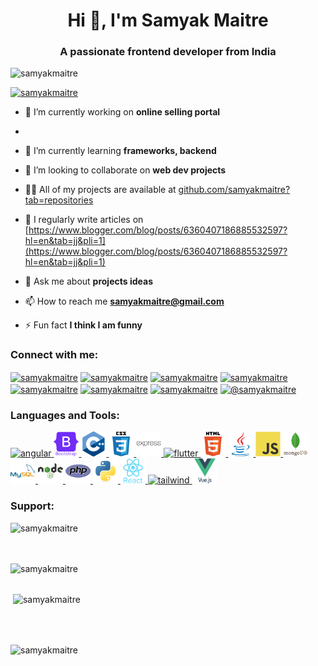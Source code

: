 <h1 align="center">Hi 👋, I'm Samyak Maitre</h1>

<h3 align="center">A passionate frontend developer from India</h3>

<p align="left"> <img src="https://komarev.com/ghpvc/?username=samyakmaitre&label=Profile%20views&color=0e75b6&style=flat" alt="samyakmaitre" /> </p>

<p align="left"> <a href="https://github.com/ryo-ma/github-profile-trophy"><img src="https://github-profile-trophy.vercel.app/?username=samyakmaitre" alt="samyakmaitre" +1000 /></a> </p>

- 🔭 I’m currently working on **online selling portal**
- 
- 🌱 I’m currently learning **frameworks, backend**

- 👯 I’m looking to collaborate on **web dev projects**

- 👨‍💻 All of my projects are available at [github.com/samyakmaitre?tab=repositories](github.com/samyakmaitre?tab=repositories)

- 📝 I regularly write articles on [https://www.blogger.com/blog/posts/6360407186885532597?hl=en&tab=jj&pli=1](https://www.blogger.com/blog/posts/6360407186885532597?hl=en&tab=jj&pli=1)

- 💬 Ask me about **projects ideas**

- 📫 How to reach me **samyakmaitre@gmail.com**

- ⚡ Fun fact **I think I am funny**

<h3 align="left">Connect with me:</h3>
<p align="left">
<a href="https://twitter.com/samyakmaitre" target="blank"><img align="center" src="https://raw.githubusercontent.com/rahuldkjain/github-profile-readme-generator/master/src/images/icons/Social/twitter.svg" alt="samyakmaitre" height="30" width="40" /></a>
<a href="https://linkedin.com/in/samyakmaitre" target="blank"><img align="center" src="https://raw.githubusercontent.com/rahuldkjain/github-profile-readme-generator/master/src/images/icons/Social/linked-in-alt.svg" alt="samyakmaitre" height="30" width="40" /></a>
<a href="https://instagram.com/samyakmaitre" target="blank"><img align="center" src="https://raw.githubusercontent.com/rahuldkjain/github-profile-readme-generator/master/src/images/icons/Social/instagram.svg" alt="samyakmaitre" height="30" width="40" /></a>
<a href="https://www.behance.net/samyakmaitre" target="blank"><img align="center" src="https://raw.githubusercontent.com/rahuldkjain/github-profile-readme-generator/master/src/images/icons/Social/behance.svg" alt="samyakmaitre" height="30" width="40" /></a>
<a href="https://www.codechef.com/users/samyakmaitre" target="blank"><img align="center" src="https://cdn.jsdelivr.net/npm/simple-icons@3.1.0/icons/codechef.svg" alt="samyakmaitre" height="30" width="40" /></a>
<a href="https://www.hackerrank.com/samyakmaitre" target="blank"><img align="center" src="https://raw.githubusercontent.com/rahuldkjain/github-profile-readme-generator/master/src/images/icons/Social/hackerrank.svg" alt="samyakmaitre" height="30" width="40" /></a>
<a href="https://www.leetcode.com/samyakmaitre" target="blank"><img align="center" src="https://raw.githubusercontent.com/rahuldkjain/github-profile-readme-generator/master/src/images/icons/Social/leet-code.svg" alt="samyakmaitre" height="30" width="40" /></a>
<a href="https://www.hackerearth.com/@samyakmaitre" target="blank"><img align="center" src="https://raw.githubusercontent.com/rahuldkjain/github-profile-readme-generator/master/src/images/icons/Social/hackerearth.svg" alt="@samyakmaitre" height="30" width="40" /></a>
</p>

<h3 align="left">Languages and Tools:</h3>
<p align="left"> <a href="https://angular.io" target="_blank" rel="noreferrer"> <img src="https://angular.io/assets/images/logos/angular/angular.svg" alt="angular" width="40" height="40"/> </a> <a href="https://getbootstrap.com" target="_blank" rel="noreferrer"> <img src="https://raw.githubusercontent.com/devicons/devicon/master/icons/bootstrap/bootstrap-plain-wordmark.svg" alt="bootstrap" width="40" height="40"/> </a> <a href="https://www.w3schools.com/cpp/" target="_blank" rel="noreferrer"> <img src="https://raw.githubusercontent.com/devicons/devicon/master/icons/cplusplus/cplusplus-original.svg" alt="cplusplus" width="40" height="40"/> </a> <a href="https://www.w3schools.com/css/" target="_blank" rel="noreferrer"> <img src="https://raw.githubusercontent.com/devicons/devicon/master/icons/css3/css3-original-wordmark.svg" alt="css3" width="40" height="40"/> </a> <a href="https://expressjs.com" target="_blank" rel="noreferrer"> <img src="https://raw.githubusercontent.com/devicons/devicon/master/icons/express/express-original-wordmark.svg" alt="express" width="40" height="40"/> </a> <a href="https://flutter.dev" target="_blank" rel="noreferrer"> <img src="https://www.vectorlogo.zone/logos/flutterio/flutterio-icon.svg" alt="flutter" width="40" height="40"/> </a> <a href="https://www.w3.org/html/" target="_blank" rel="noreferrer"> <img src="https://raw.githubusercontent.com/devicons/devicon/master/icons/html5/html5-original-wordmark.svg" alt="html5" width="40" height="40"/> </a> <a href="https://www.java.com" target="_blank" rel="noreferrer"> <img src="https://raw.githubusercontent.com/devicons/devicon/master/icons/java/java-original.svg" alt="java" width="40" height="40"/> </a> <a href="https://developer.mozilla.org/en-US/docs/Web/JavaScript" target="_blank" rel="noreferrer"> <img src="https://raw.githubusercontent.com/devicons/devicon/master/icons/javascript/javascript-original.svg" alt="javascript" width="40" height="40"/> </a> <a href="https://www.mongodb.com/" target="_blank" rel="noreferrer"> <img src="https://raw.githubusercontent.com/devicons/devicon/master/icons/mongodb/mongodb-original-wordmark.svg" alt="mongodb" width="40" height="40"/> </a> <a href="https://www.mysql.com/" target="_blank" rel="noreferrer"> <img src="https://raw.githubusercontent.com/devicons/devicon/master/icons/mysql/mysql-original-wordmark.svg" alt="mysql" width="40" height="40"/> </a> <a href="https://nodejs.org" target="_blank" rel="noreferrer"> <img src="https://raw.githubusercontent.com/devicons/devicon/master/icons/nodejs/nodejs-original-wordmark.svg" alt="nodejs" width="40" height="40"/> </a> <a href="https://www.php.net" target="_blank" rel="noreferrer"> <img src="https://raw.githubusercontent.com/devicons/devicon/master/icons/php/php-original.svg" alt="php" width="40" height="40"/> </a> <a href="https://www.python.org" target="_blank" rel="noreferrer"> <img src="https://raw.githubusercontent.com/devicons/devicon/master/icons/python/python-original.svg" alt="python" width="40" height="40"/> </a> <a href="https://reactjs.org/" target="_blank" rel="noreferrer"> <img src="https://raw.githubusercontent.com/devicons/devicon/master/icons/react/react-original-wordmark.svg" alt="react" width="40" height="40"/> </a> <a href="https://tailwindcss.com/" target="_blank" rel="noreferrer"> <img src="https://www.vectorlogo.zone/logos/tailwindcss/tailwindcss-icon.svg" alt="tailwind" width="40" height="40"/> </a> <a href="https://vuejs.org/" target="_blank" rel="noreferrer"> <img src="https://raw.githubusercontent.com/devicons/devicon/master/icons/vuejs/vuejs-original-wordmark.svg" alt="vuejs" width="40" height="40"/> </a> </p>

<h3 align="left">Support:</h3>
<p><a href="https://www.buymeacoffee.com/samyakmaitre"> <img align="left" src="https://cdn.buymeacoffee.com/buttons/v2/default-yellow.png" height="50" width="210" alt="samyakmaitre" /></a></p><br><br><br>

<p><img align="left" src="https://github-readme-stats.vercel.app/api/top-langs?username=samyakmaitre&show_icons=true&locale=en&layout=compact" alt="samyakmaitre" /></p><br><br>

<p>&nbsp;<img align="center" src="https://github-readme-stats.vercel.app/api?username=samyakmaitre&show_icons=true&locale=en" alt="samyakmaitre" /></p><br><br>

<p><img align="center" src="https://github-readme-streak-stats.herokuapp.com/?user=samyakmaitre&" alt="samyakmaitre" /></p><br><br>
